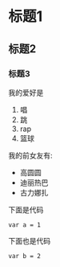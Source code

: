 # 标题1
## 标题2
### 标题3

我的爱好是
1. 唱
2. 跳
3. rap
4. 篮球

我的前女友有:
* 高圆圆
* 迪丽热巴
* 古力娜扎

下面是代码

```var a = 1```

下面也是代码

    var b = 2
